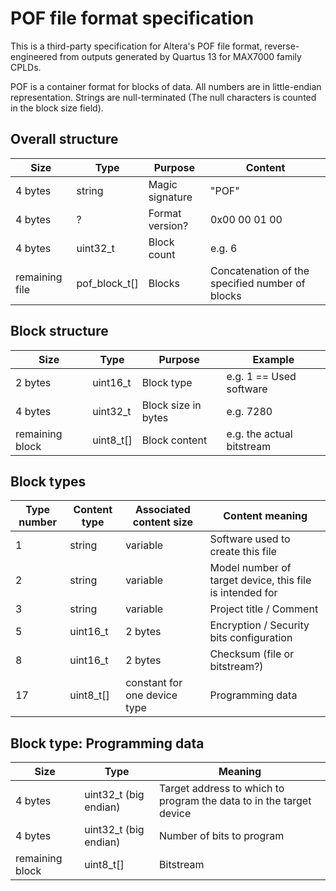 # POF file format specification

This is a third-party specification for Altera's POF file format,
reverse-engineered from outputs generated by Quartus 13 for MAX7000 family CPLDs.

POF is a container format for blocks of data.
All numbers are in little-endian representation.
Strings are null-terminated (The null characters is counted in the block size field).

## Overall structure

| Size | Type | Purpose | Content |
| -- | -- | -- | -- |
| 4 bytes | string | Magic signature | "POF" |
| 4 bytes | ? | Format version? | 0x00 00 01 00 |
| 4 bytes | uint32_t | Block count | e.g. 6 |
| remaining file| pof_block_t[] | Blocks | Concatenation of the specified number of blocks |

## Block structure

| Size | Type | Purpose | Example |
| -- | -- | -- | -- |
| 2 bytes | uint16_t | Block type | e.g. 1 == Used software |
| 4 bytes | uint32_t | Block size in bytes | e.g. 7280 |
| remaining block | uint8_t[] | Block content | e.g. the actual bitstream |

## Block types

| Type number | Content type | Associated content size | Content meaning |
| -- | -- | -- | -- |
| 1 | string | variable | Software used to create this file |
| 2 | string | variable | Model number of target device, this file is intended for |
| 3 | string | variable | Project title / Comment |
| 5 | uint16_t | 2 bytes | Encryption / Security bits configuration |
| 8 | uint16_t | 2 bytes | Checksum (file or bitstream?) |
| 17 | uint8_t[] | constant for one device type | Programming data |

## Block type: Programming data

| Size | Type | Meaning |
| -- | -- | -- |
| 4 bytes | uint32_t (big endian) | Target address to which to program the data to in the target device |
| 4 bytes | uint32_t (big endian) | Number of bits to program |
| remaining block | uint8_t[] | Bitstream |
